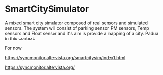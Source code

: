 # SmartCitySimulator
A mixed smart city simulator composed of real sensors and simulated sensors. The system will consist of parking sensor, PM sensors, 
Temp sensors and Float sensor and it's aim is provide a mapping of a city. Padua in this context.

For now

https://syncmonitor.altervista.org/smartcitysim/index1.html

https://syncmonitor.altervista.org/


